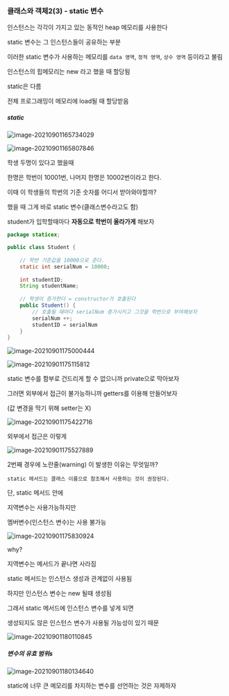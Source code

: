 ### 클래스와 객체2(3) - static 변수



인스턴스는 각각이 가지고 있는 동적인 heap 메모리를 사용한다

static 변수는 그 인스턴스들이 공유하는 부분

이러한 static 변수가 사용하는 메모리를 `data 영역`, `정적 영역`, `상수 영역` 등이라고 불림



인스턴스의 힙메모리는 new 라고 했을 때 할당됨

static은 다름

전체 프로그래밍이 메모리에 load될 때 할당받음



##### static

![image-20210901165734029](https://user-images.githubusercontent.com/77482972/131691629-60fd626b-5cf2-48cf-8b6e-32d2c695e324.png)

![image-20210901165807846](https://user-images.githubusercontent.com/77482972/131691632-cf765f14-5c1c-4d98-b759-a6f6c89ff4ff.png)





학생 두명이 있다고 했을때 

한명은 학번이 10001번, 나머지 한명은 10002번이라고 한다.

이때 이 학생들의 학번의 기준 숫자를 어디서 받아와야할까?

했을 때 그게 바로 static 변수(클래스변수라고도 함)



student가 입학할때마다 **자동으로 학번이 올라가게** 해보자

```java
package staticex;

public class Student {
    
    // 학번 기준값을 10000으로 준다.
    static int serialNum = 10000;
    
    int studentID;
    String studentName;
    
    // 학생이 증가한다 = constructor가 호출된다
    public Student() {
        // 호출될 때마다 serialNum 증가시키고 그것을 학번으로 부여해보자
        serialNum ++;
        studentID = serialNum
    }
}
```





![image-20210901175000444](https://user-images.githubusercontent.com/77482972/131691636-6df0871a-8088-4a44-9169-56c4fba6bb8b.png)

![image-20210901175115812](https://user-images.githubusercontent.com/77482972/131691637-8c8de451-fbbb-4eab-8800-e25133008544.png)



static 변수를 함부로 건드리게 할 수 없으니까 private으로 막아보자

그러면 외부에서 접근이 불가능하니까 getters를 이용해 만들어보자

(값 변경을 막기 위해 setter는 X)

![image-20210901175422716](https://user-images.githubusercontent.com/77482972/131691638-4da4a722-c0bd-46d2-93ca-2a82e20950d1.png)



외부에서 접근은 이렇게

![image-20210901175527889](https://user-images.githubusercontent.com/77482972/131691643-fce8e6af-e77e-45e3-9315-50b85647ba2a.png)



2번째 경우에 노란줄(warning) 이 발생한 이유는 무엇일까?

`static 메서드는 클래스 이름으로 참조해서 사용하는 것이 권장된다.`





단, static 메서드 안에

지역변수는 사용가능하지만

멤버변수(인스턴스 변수)는 사용 불가능

![image-20210901175830924](https://user-images.githubusercontent.com/77482972/131691649-bd0bd16e-7d5c-425c-bf86-79e5e98e61a7.png)



why?

지역변수는 메서드가 끝나면 사라짐

static 메서드는 인스턴스 생성과 관계없이 사용됨

하지만 인스턴스 변수는 new 될때 생성됨

그래서 static 메서드에 인스턴스 변수를 넣게 되면

생성되지도 않은 인스턴스 변수가 사용될 가능성이 있기 때문

![image-20210901180110845](https://user-images.githubusercontent.com/77482972/131691652-7e6d200f-767b-4211-8c8c-3a998f7bbcc2.png)





##### 변수의 유효 범위s

![image-20210901180134640](https://user-images.githubusercontent.com/77482972/131691656-164fa33b-cf98-46d6-a0e2-349790d5cbaf.png)

static에 너무 큰 메모리를 차지하는 변수를 선언하는 것은 자제하자